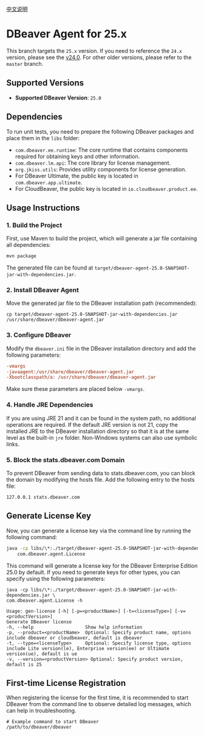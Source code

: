 [中文说明](README.md)

# DBeaver Agent for 25.x

This branch targets the `25.x` version. If you need to reference the `24.x` version, please see the [v24.0](https://github.com/wgzhao/dbeaver-agent/tree/v24.0). For other older
versions, please refer to the `master` branch.

## Supported Versions

- **Supported DBeaver Version**: `25.0`

## Dependencies

To run unit tests, you need to prepare the following DBeaver packages and place them in the `libs` folder:

- `com.dbeaver.ee.runtime`: The core runtime that contains components required for obtaining keys and other information.
- `com.dbeaver.lm.api`: The core library for license management.
- `org.jkiss.utils`: Provides utility components for license generation.
- For DBeaver Ultimate, the public key is located in `com.dbeaver.app.ultimate`.
- For CloudBeaver, the public key is located in `io.cloudbeaver.product.ee`.

## Usage Instructions

### 1. Build the Project

First, use Maven to build the project, which will generate a jar file containing all dependencies:

```bash
mvn package
```

The generated file can be found at `target/dbeaver-agent-25.0-SNAPSHOT-jar-with-dependencies.jar`.

### 2. Install DBeaver Agent

Move the generated jar file to the DBeaver installation path (recommended):

```shell
cp target/dbeaver-agent-25.0-SNAPSHOT-jar-with-dependencies.jar /usr/share/dbeaver/dbeaver-agent.jar
```

### 3. Configure DBeaver

Modify the `dbeaver.ini` file in the DBeaver installation directory and add the following parameters:

```ini
-vmargs
-javaagent:/usr/share/dbeaver/dbeaver-agent.jar
-Xbootclasspath/a: /usr/share/dbeaver/dbeaver-agent.jar
```

Make sure these parameters are placed below `-vmargs`.

### 4. Handle JRE Dependencies

If you are using JRE 21 and it can be found in the system path, no additional operations are required. If the default JRE version is not 21, copy the installed JRE to the DBeaver
installation directory so that it is at the same level as the built-in `jre` folder. Non-Windows systems can also use symbolic links.

### 5. Block the stats.dbeaver.com Domain

To prevent DBeaver from sending data to stats.dbeaver.com, you can block the domain by modifying the hosts file. Add the following entry to the hosts file:

```shell
127.0.0.1 stats.dbeaver.com
```

## Generate License Key

Now, you can generate a license key via the command line by running the following command:

```bash
java -cp libs/\*:./target/dbeaver-agent-25.0-SNAPSHOT-jar-with-dependencies.jar \
    com.dbeaver.agent.License
```

This command will generate a license key for the DBeaver Enterprise Edition 25.0 by default. If you need to generate keys for other types, you can specify using the following
parameters:

```shell
java -cp libs/\*:./target/dbeaver-agent-25.0-SNAPSHOT-jar-with-dependencies.jar \
com.dbeaver.agent.License -h

Usage: gen-license [-h] [-p=<productName>] [-t=<licenseType>] [-v=<productVersion>]
Generate DBeaver license
-h, --help                   Show help information
-p, --product=<productName>  Optional: Specify product name, options include dbeaver or cloudbeaver, default is dbeaver
-t, --type=<licenseType>     Optional: Specify license type, options include Lite version(le), Enterprise version(ee) or Ultimate version(ue), default is ue
-v, --version=<productVersion> Optional: Specify product version, default is 25
```

## First-time License Registration

When registering the license for the first time, it is recommended to start DBeaver from the command line to observe detailed log messages, which can help in troubleshooting.

```shell
# Example command to start DBeaver
/path/to/dbeaver/dbeaver
```